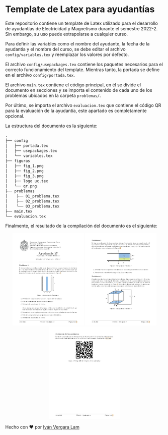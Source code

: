 # Template de Latex para ayudantías

Este repositorio contiene un template de Latex utilizado para el desarrollo de ayudantías de Electricidad y Magnetismo durante el semestre 2022-2. Sin embargo, su uso puede extrapolarse a cualquier curso.

Para definir las variables como el nombre del ayudante, la fecha de la ayudantía y el nombre del curso, se debe editar el archivo `config/variables.tex` y reemplazar los valores por defecto.

El archivo `config/usepackages.tex` contiene los paquetes necesarios para el correcto funcionamiento del template. Mientras tanto, la portada se define en el archivo `config/portada.tex`.

El archivo `main.tex` contiene el código principal, en él se divide el documento en secciones y se importa el contenido de cada uno de los problemas ubicados en la carpeta `problemas/`.

Por último, se importa el archivo `evaluacion.tex` que contiene el código QR para la evaluación de la ayudantía, este apartado es completamente opcional.

La estructura del documento es la siguiente:

    .
    ├── config
    │   ├── portada.tex
    │   ├── usepackages.tex
    │   └── variables.tex
    ├── figuras
    │   ├── fig_1.png
    │   ├── fig_2.png
    │   ├── fig_3.png
    │   ├── logo uc.tex
    │   └── qr.png
    ├── problemas
    │    ├── 01_problema.tex
    │    ├── 02_problema.tex
    │    └── 03_problema.tex
    ├── main.tex
    └── evaluacion.tex

Finalmente, el resultado de la compilación del documento es el siguiente:

<div style="text-align:center;">
  <img src="ayudantias_ivl_01.jpg" alt="Image 1" style="display:inline-block; width:45%;">
  <img src="ayudantias_ivl_02.jpg" alt="Image 2" style="display:inline-block; width:45%;">
  <img src="ayudantias_ivl_03.jpg" alt="Image 3" style="display:inline-block; width:45%;">
</div>

Hecho con :heart: por [Iván Vergara Lam](https://github.com/ivanvlam)